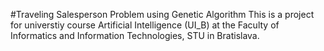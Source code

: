 #Traveling Salesperson Problem using Genetic Algorithm
This is a project for universtiy course Artificial Intelligence (UI_B) at the Faculty of Informatics and Information Technologies, STU in Bratislava.
